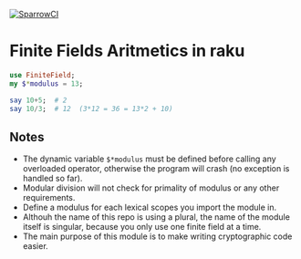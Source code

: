 [![SparrowCI](https://ci.sparrowhub.io/project/gh-grondilu-finite-fields-raku/badge)](https://ci.sparrowhub.io)

# Finite Fields Aritmetics in raku

```raku
use FiniteField;
my $*modulus = 13;

say 10+5;  # 2
say 10/3;  # 12  (3*12 = 36 = 13*2 + 10)
```

## Notes
   
  * The dynamic variable `$*modulus` must be defined before calling any overloaded operator,
  otherwise the program will crash (no exception is handled so far).
  * Modular division will not check for primality of modulus or any other requirements.
  * Define a modulus for each lexical scopes you import the module in.
  * Althouh the name of this repo is using a plural, the name of the module
  itself is singular, because you only use one finite field at a time.
  * The main purpose of this module is to make writing cryptographic code easier.
